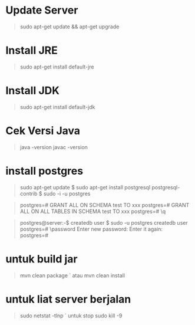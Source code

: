 

# Update Server
> sudo apt-get update && apt-get upgrade



# Install JRE
> sudo apt-get install default-jre



# Install JDK
> sudo apt-get install default-jdk



# Cek Versi Java
> java -version
> javac -version



# install postgres
>  sudo apt-get update $ sudo apt-get install postgresql postgresql-contrib $ sudo -i -u postgres



> postgres=# GRANT ALL ON SCHEMA test TO xxx
> postgres=# GRANT ALL ON ALL TABLES IN SCHEMA test TO xxx
> postgres=# \q



> postgres@server:-$ createdb user 
> $ sudo -u postgres createdb user 
> postgres=# \password Enter 
> new password: Enter it again: postgres=#




# untuk build jar
> mvn clean package
` atau
> mvn clean install

# untuk liat server berjalan
> sudo netstat -tlnp
` untuk stop
> sudo kill -9 <id dari PID>
